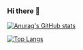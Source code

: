 ### Hi there 👋

[![Anurag's GitHub stats](https://github-readme-stats.vercel.app/api?username=ReaganS94&show_icons=true&theme=midnight-purple)](https://github.com/anuraghazra/github-readme-stats)

[![Top Langs](https://github-readme-stats.vercel.app/api/top-langs/?username=ReaganS94&theme=midnight-purple&layout=compact)](https://github.com/anuraghazra/github-readme-stats)

